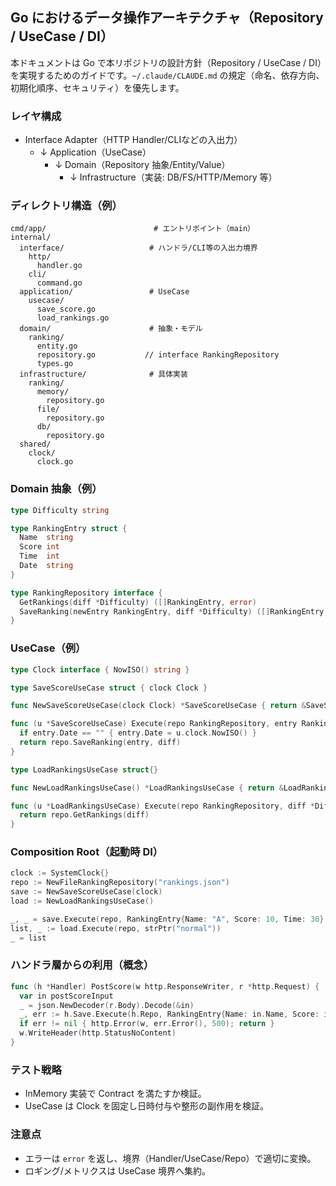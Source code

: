 ## Go におけるデータ操作アーキテクチャ（Repository / UseCase / DI）

本ドキュメントは Go で本リポジトリの設計方針（Repository / UseCase / DI）を実現するためのガイドです。`~/.claude/CLAUDE.md` の規定（命名、依存方向、初期化順序、セキュリティ）を優先します。

### レイヤ構成
- Interface Adapter（HTTP Handler/CLIなどの入出力）
  - ↓ Application（UseCase）
    - ↓ Domain（Repository 抽象/Entity/Value）
      - ↓ Infrastructure（実装: DB/FS/HTTP/Memory 等）

### ディレクトリ構造（例）
```
cmd/app/                        # エントリポイント（main）
internal/
  interface/                   # ハンドラ/CLI等の入出力境界
    http/
      handler.go
    cli/
      command.go
  application/                 # UseCase
    usecase/
      save_score.go
      load_rankings.go
  domain/                      # 抽象・モデル
    ranking/
      entity.go
      repository.go           // interface RankingRepository
      types.go
  infrastructure/              # 具体実装
    ranking/
      memory/
        repository.go
      file/
        repository.go
      db/
        repository.go
  shared/
    clock/
      clock.go
```

### Domain 抽象（例）
```go
type Difficulty string

type RankingEntry struct {
  Name  string
  Score int
  Time  int
  Date  string
}

type RankingRepository interface {
  GetRankings(diff *Difficulty) ([]RankingEntry, error)
  SaveRanking(newEntry RankingEntry, diff *Difficulty) ([]RankingEntry, error)
}
```

### UseCase（例）
```go
type Clock interface { NowISO() string }

type SaveScoreUseCase struct { clock Clock }

func NewSaveScoreUseCase(clock Clock) *SaveScoreUseCase { return &SaveScoreUseCase{clock: clock} }

func (u *SaveScoreUseCase) Execute(repo RankingRepository, entry RankingEntry, diff *Difficulty) ([]RankingEntry, error) {
  if entry.Date == "" { entry.Date = u.clock.NowISO() }
  return repo.SaveRanking(entry, diff)
}

type LoadRankingsUseCase struct{}

func NewLoadRankingsUseCase() *LoadRankingsUseCase { return &LoadRankingsUseCase{} }

func (u *LoadRankingsUseCase) Execute(repo RankingRepository, diff *Difficulty) ([]RankingEntry, error) {
  return repo.GetRankings(diff)
}
```

### Composition Root（起動時 DI）
```go
clock := SystemClock{}
repo := NewFileRankingRepository("rankings.json")
save := NewSaveScoreUseCase(clock)
load := NewLoadRankingsUseCase()

_, _ = save.Execute(repo, RankingEntry{Name: "A", Score: 10, Time: 30}, strPtr("normal"))
list, _ := load.Execute(repo, strPtr("normal"))
_ = list
```

### ハンドラ層からの利用（概念）
```go
func (h *Handler) PostScore(w http.ResponseWriter, r *http.Request) {
  var in postScoreInput
  _ = json.NewDecoder(r.Body).Decode(&in)
  _, err := h.Save.Execute(h.Repo, RankingEntry{Name: in.Name, Score: in.Score, Time: in.Time}, strPtr(in.Difficulty))
  if err != nil { http.Error(w, err.Error(), 500); return }
  w.WriteHeader(http.StatusNoContent)
}
```

### テスト戦略
- InMemory 実装で Contract を満たすか検証。
- UseCase は Clock を固定し日時付与や整形の副作用を検証。

### 注意点
- エラーは `error` を返し、境界（Handler/UseCase/Repo）で適切に変換。
- ロギング/メトリクスは UseCase 境界へ集約。


